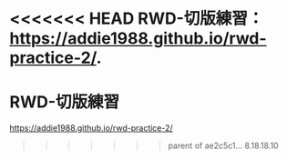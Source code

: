 <<<<<<< HEAD
RWD-切版練習：
https://addie1988.github.io/rwd-practice-2/.
=======
# RWD-切版練習
https://addie1988.github.io/rwd-practice-2/
>>>>>>> parent of ae2c5c1... 8.18.18.10
